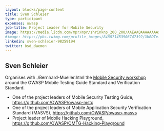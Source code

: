 ```yaml
---
layout: blocks/page-content
title: Sven Schleier
type: participant
expenses: owasp
job-title: Project Leader for Mobile Security
image: https://media.licdn.com/mpr/mpr/shrinknp_200_200/AAEAAQAAAAAAAAsFAAAAJGRkYzMyOWFhLTgyNTctNGZmNC1iZDU3LWY5YzMwZTIzZDZkOA.jpg
#image: https://pbs.twimg.com/profile_images/848871453906747392/XbBDTeib.jpg
linkedin: sven-schleier-98259194
twitter: bsd_daemon
---
```


## Sven Schleier

Organises with ./Bernhard-Mueller.html the [Mobile Security workshop](../Working-Sessions/Mobile-Security.html) around the OWASP Mobile Testing Guide Standard and Verification Standard. 

* One of the project leaders of Mobile Security Testing Guide, https://github.com/OWASP/owasp-mstg
* One of the project leaders of Mobile Application Security Verification Standard (MASVS), https://github.com/OWASP/owasp-masvs
* Project leader of Mobile Hacking Playground, https://github.com/OWASP/OMTG-Hacking-Playground
